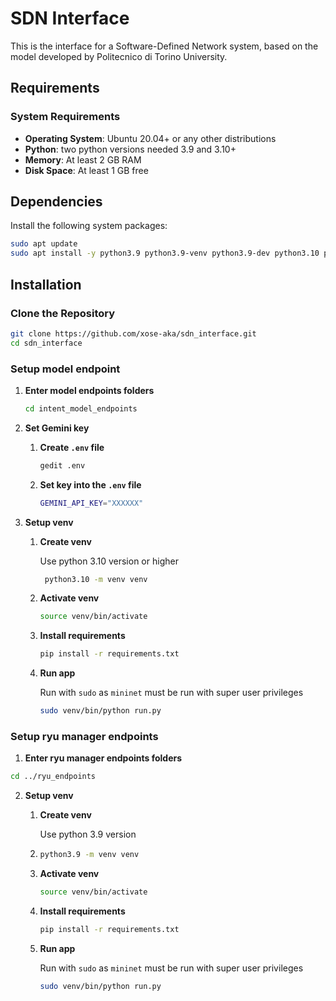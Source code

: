 # SDN Interface

This is the interface for a Software-Defined Network system, based on the model developed by Politecnico di Torino University.

## Requirements

### System Requirements
- **Operating System**: Ubuntu 20.04+ or any other distributions
- **Python**: two python versions needed 3.9 and 3.10+
- **Memory**: At least 2 GB RAM
- **Disk Space**: At least 1 GB free

## Dependencies
Install the following system packages:
   ```bash
   sudo apt update
   sudo apt install -y python3.9 python3.9-venv python3.9-dev python3.10 python3.10-venv python3.10-dev git curl build-essential
   ```

## Installation

### Clone the Repository
   ```bash
   git clone https://github.com/xose-aka/sdn_interface.git
   cd sdn_interface
   ```

### Setup model endpoint
1. **Enter model endpoints folders**
   ```bash
   cd intent_model_endpoints
   ```
2. **Set Gemini key**

      1. **Create ```.env``` file**

         ```bash
         gedit .env
         ```
      2. **Set key into the ```.env``` file**

         ```bash
         GEMINI_API_KEY="XXXXXX"
         ```

3. **Setup venv**

      1. **Create venv**

         Use python 3.10 version or higher
            ```bash
             python3.10 -m venv venv
            ```
      2. **Activate venv**
            ```bash
            source venv/bin/activate
            ```

      3. **Install requirements**
            ```bash
            pip install -r requirements.txt
            ```

      4. **Run app**

         Run with ```sudo``` as ```mininet``` must be run with super user privileges
            ```bash
            sudo venv/bin/python run.py
            ```   

### Setup ryu manager endpoints

1. **Enter ryu manager endpoints folders**
  ```bash
  cd ../ryu_endpoints
  ```

2. **Setup venv**

   1. **Create venv**

      Use python 3.9 version
   2. 
      ```bash
      python3.9 -m venv venv
      ```
   2. **Activate venv**

      ```bash
      source venv/bin/activate
      ```

   3. **Install requirements**
      ```bash
      pip install -r requirements.txt
      ```

   4. **Run app**

      Run with ```sudo``` as ```mininet``` must be run with super user privileges
      ```bash
      sudo venv/bin/python run.py
      ```
